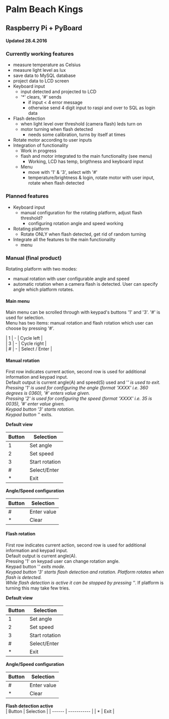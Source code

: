 # Palm Beach Kings
## Raspberry Pi + PyBoard

#### Updated 28.4.2016

### Currently working features
* measure temperature as Celsius
* measure light level as lux
* save data to MySQL database
* project data to LCD screen
* Keyboard input
  * input detected and projected to LCD
  * '*' clears, '#' sends
    * if input < 4 error message
    * otherwise send 4 digit input to raspi and over to SQL as login data
* Flash detection
  * when light level over threshold (camera flash) leds turn on
  * motor turning when flash detected
    * needs some calibration, turns by itself at times
* Rotate motor according to user inputs
* Integration of functionality
  * Work in progress
  * flash and motor integrated to the main functionality (see menu)
    * Working, LCD has temp, brigthness and keyboard input
  * Menu
    * move with '1' & '3', select with '#'
    * temperature/brightness & login, rotate motor with user input, rotate when flash detected

### Planned features
* Keyboard input
  * manual configuration for the rotating platform, adjust flash threshold?
    * configuring rotation angle and speed working
* Rotating platform
  * Rotate ONLY when flash detected, get rid of random turning
* Integrate all the features to the main functionality
  * menu
  
### Manual (final product)
Rotating platform with two modes:  
* manual rotation with user configurable angle and speed
* automatic rotation when a camera flash is detected. User can specify angle which platform rotates.

#### Main menu
Main menu can be scrolled through with keypad's buttons '1' and '3'. '#' is used for selection.  
Menu has two items: manual rotation and flash rotation which user can choose by pressing '#'.  
  
| 1 | - | Cycle left     |  
| 3 | - | Cycle right    |  
| # | - | Select / Enter |  
  
#### Manual rotation
First row indicates current action, second row is used for additional information and keypad input.    
Default output is current angle(A) and speed(S) used and '*' is used to exit.  
Pressing '1' is used for configuring the angle (format 'XXXX' i.e. 360 degrees is 0360), '#' enters value given.  
Pressing '2' is used for configuring the speed (format 'XXXX' i.e. 35 is 0035), '#' enter value given.  
Keypad button '3' starts rotation.  
Keypad button '*' exits.  
  
**Default view**  

| Button | Selection |
| ------ | ----------- |
| 1   | Set angle |
| 2 | Set speed |
| 3    | Start rotation |
| #    | Select/Enter |
| *    | Exit |
  
**Angle/Speed configuration**  

| Button | Selection |
| ------ | ----------- |
| #   | Enter value |
| * | Clear |
  
#### Flash rotation
First row indicates current action, second row is used for additional information and keypad input.  
Default output is current angle(A).  
Pressing '1' on keypad user can change rotation angle.  
Keypad button '*' exits mode.  
Keypad button '3' starts flash detection and rotation. Platform rotates when flash is detected.  
While flash detection is active it can be stopped by pressing '*'. If platform is turning this may take few tries.  
  
**Default view**  

| Button | Selection |
| ------ | ----------- |
| 1   | Set angle |
| 2 | Set speed |
| 3    | Start rotation |
| #    | Select/Enter |
| *    | Exit |
  
**Angle/Speed configuration**  

| Button | Selection |
| ------ | ----------- |
| #   | Enter value |
| * | Clear |
  
**Flash detection active**  
| Button | Selection |
| ------ | ----------- |
| *   | Exit |
  